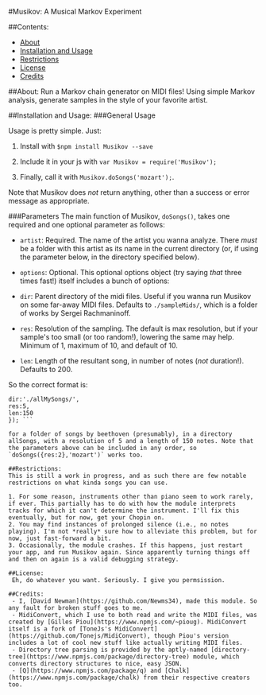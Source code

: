 #Musikov: A Musical Markov Experiment

##Contents:
 * [About](#About)
 * [Installation and Usage](#installation-and-usage)
 * [Restrictions](#restrictions)
 * [License](#license)
 * [Credits](#credits)

##About:
Run a Markov chain generator on MIDI files! Using simple Markov analysis, generate samples in the style of your favorite artist.

##Installation and Usage:
###General Usage

Usage is pretty simple. Just:

1. Install with `$npm install Musikov --save`

2. Include it in your js with `var Musikov = require('Musikov');`

3. Finally, call it with `Musikov.doSongs('mozart');`.

Note that Musikov does *not* return anything, other than a success or error message as appropriate.

###Parameters
The main function of Musikov, `doSongs()`, takes one required and one optional parameter as follows:

 - `artist`: Required. The name of the artist you wanna analyze. There *must* be a folder with this artist as its name in the current directory (or, if using the parameter below, in the directory specified below).
 - `options`: Optional. This optional options object (try saying *that* three times fast!) itself includes a bunch of options:

  - `dir`: Parent directory of the midi files. Useful if you wanna run Musikov on some far-away MIDI files. Defaults to `./sampleMids/`, which is a folder of works by Sergei Rachmaninoff.
  - `res`: Resolution of the sampling. The default is max resolution, but if your sample's too small (or too random!), lowering the same may help. Minimum of 1, maximum of 10, and default of 10.
  - `len`: Length of the resultant song, in number of notes (*not* duration!). Defaults to 200. 

So the correct format is: 

```Musikov.doSongs('beethoven',{
dir:'./allMySongs/',
res:5,
len:150
}); ```

for a folder of songs by beethoven (presumably), in a directory allSongs, with a resolution of 5 and a length of 150 notes. Note that the parameters above can be included in any order, so `doSongs({res:2},'mozart')` works too.

##Restrictions:
This is still a work in progress, and as such there are few notable restrictions on what kinda songs you can use.

1. For some reason, instruments other than piano seem to work rarely, if ever. This partially has to do with how the module interprets tracks for which it can't determine the instrument. I'll fix this eventually, but for now, get your Chopin on.
2. You may find instances of prolonged silence (i.e., no notes playing). I'm not *really* sure how to alleviate this problem, but for now, just fast-forward a bit.
3. Occasionally, the module crashes. If this happens, just restart your app, and run Musikov again. Since apparently turning things off and then on again is a valid debugging strategy.

##License:
 Eh, do whatever you want. Seriously. I give you permsission. 

##Credits:
 - I, [David Newman](https://github.com/Newms34), made this module. So any fault for broken stuff goes to me.
 - MidiConvert, which I use to both read and write the MIDI files, was created by [Gilles Piou](https://www.npmjs.com/~pioug). MidiConvert itself is a fork of [ToneJs's MidiConvert](https://github.com/Tonejs/MidiConvert), though Piou's version includes a lot of cool new stuff like actually writing MIDI files.
 - Directory tree parsing is provided by the aptly-named [directory-tree](https://www.npmjs.com/package/directory-tree) module, which converts directory structures to nice, easy JSON.
 - [Q](https://www.npmjs.com/package/q) and [Chalk](https://www.npmjs.com/package/chalk) from their respective creators too.